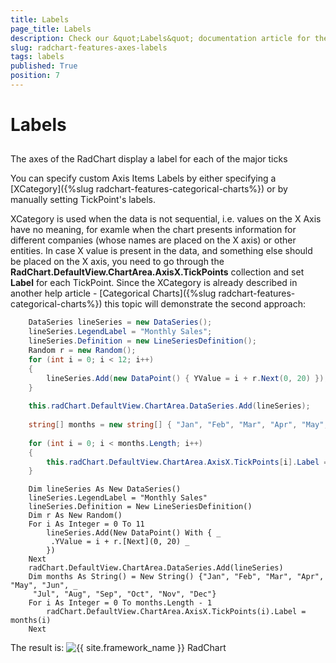 ```yaml
---
title: Labels
page_title: Labels
description: Check our &quot;Labels&quot; documentation article for the RadChart {{ site.framework_name }} control.
slug: radchart-features-axes-labels
tags: labels
published: True
position: 7
---
```


# Labels



## 

The axes of the RadChart display a label for each of the major ticks

You can specify custom Axis Items Labels by either specifying a [XCategory]({%slug radchart-features-categorical-charts%}) or by manually setting TickPoint's labels. 

XCategory is used when the data is not sequential, i.e. values on the X Axis have no meaning, for examle when the chart presents information for different companies (whose names are placed on the X axis) or other entities. In case X value is present in the data, and something else should be placed on the X axis, you need to go through the __RadChart.DefaultView.ChartArea.AxisX.TickPoints__ collection and set __Label__ for each TickPoint. Since the XCategory is already described in another help article - [Categorical Charts]({%slug radchart-features-categorical-charts%}) this topic will demonstrate the second approach:



```C#
	DataSeries lineSeries = new DataSeries();
	lineSeries.LegendLabel = "Monthly Sales";
	lineSeries.Definition = new LineSeriesDefinition();
	Random r = new Random();
	for (int i = 0; i < 12; i++)
	{
	    lineSeries.Add(new DataPoint() { YValue = i + r.Next(0, 20) });
	}
	
	this.radChart.DefaultView.ChartArea.DataSeries.Add(lineSeries);
	
	string[] months = new string[] { "Jan", "Feb", "Mar", "Apr", "May", "Jun", "Jul", "Aug", "Sep", "Oct", "Nov", "Dec", };
	
	for (int i = 0; i < months.Length; i++)
	{
	    this.radChart.DefaultView.ChartArea.AxisX.TickPoints[i].Label = months[i];
	}
```
```VB.NET
	Dim lineSeries As New DataSeries()
	lineSeries.LegendLabel = "Monthly Sales"
	lineSeries.Definition = New LineSeriesDefinition()
	Dim r As New Random()
	For i As Integer = 0 To 11
	    lineSeries.Add(New DataPoint() With { _
	     .YValue = i + r.[Next](0, 20) _
	    })
	Next
	radChart.DefaultView.ChartArea.DataSeries.Add(lineSeries)
	Dim months As String() = New String() {"Jan", "Feb", "Mar", "Apr", "May", "Jun", _
	 "Jul", "Aug", "Sep", "Oct", "Nov", "Dec"}
	For i As Integer = 0 To months.Length - 1
	    radChart.DefaultView.ChartArea.AxisX.TickPoints(i).Label = months(i)
	Next
```



The result is:
![{{ site.framework_name }} RadChart  ](images/RadChart_Features_Axes_Labels_01.png)


